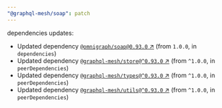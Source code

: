 ```yaml
---
"@graphql-mesh/soap": patch
---
```

dependencies updates:
  - Updated dependency [`@omnigraph/soap@0.93.0` ↗︎](https://www.npmjs.com/package/@omnigraph/soap/v/0.93.0) (from `1.0.0`, in `dependencies`)
  - Updated dependency [`@graphql-mesh/store@^0.93.0` ↗︎](https://www.npmjs.com/package/@graphql-mesh/store/v/0.93.0) (from `^1.0.0`, in `peerDependencies`)
  - Updated dependency [`@graphql-mesh/types@^0.93.0` ↗︎](https://www.npmjs.com/package/@graphql-mesh/types/v/0.93.0) (from `^1.0.0`, in `peerDependencies`)
  - Updated dependency [`@graphql-mesh/utils@^0.93.0` ↗︎](https://www.npmjs.com/package/@graphql-mesh/utils/v/0.93.0) (from `^1.0.0`, in `peerDependencies`)
